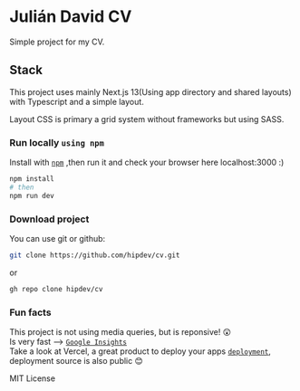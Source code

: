 # Julián David CV

Simple project for my CV.

## Stack

This project uses mainly Next.js 13(Using app directory and shared layouts) with Typescript and a simple layout.

Layout CSS is primary a grid system without frameworks but using SASS.

### Run locally `using npm`

Install with [`npm`](https://nextjs.org/docs/api-reference/create-next-app) ,then run it and check your browser here localhost:3000 :)

```bash
npm install
# then
npm run dev
```

### Download project

You can use git or github:

```bash
git clone https://github.com/hipdev/cv.git
```

or

```bash
gh repo clone hipdev/cv
```

### Fun facts

This project is not using media queries, but is reponsive! 😲 \
Is very fast --> [`Google Insights`](https://developers.google.com/speed/pagespeed/insights/?url=https%3A%2F%2Fjulianux.com) \
Take a look at Vercel, a great product to deploy your apps [`deployment`](https://julianux.com/_src), deployment source is also public 😊

MIT License
